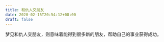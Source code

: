 ```yaml
---
title: 和仇人交朋友
date: 2020-02-15T20:54:12+08:00
draft: false
---
```


梦见和仇人交朋友，则意味着能得到很多新的朋友，帮助自己的事业获得成功。<br>
